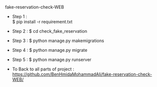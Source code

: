 fake-reservation-check-WEB


- Step 1 :  
$ pip install -r requirement.txt

- Step 2 : 
$ cd check_fake_reservation

- Step 3 : 
$ python manage.py makemigrations 

- Step 4 : 
$ python manage.py migrate

- Step 5 : 
$ python manage.py runserver



- To Back to all parts of project : 
https://github.com/BenHmidaMohammadAli/fake-reservation-check-WEB/
